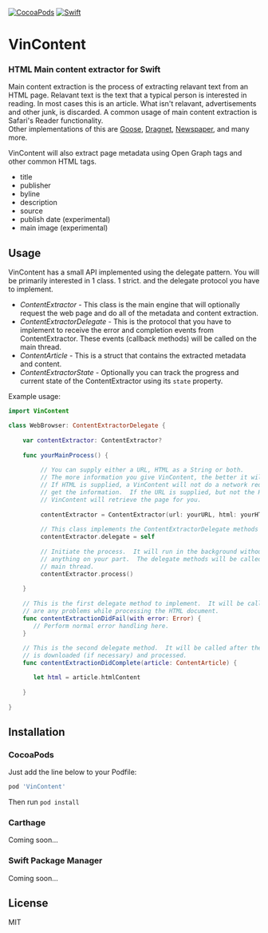 [![CocoaPods](https://img.shields.io/cocoapods/p/VinContent.svg?maxAge=3601)](#)
[![Swift](https://img.shields.io/badge/Swift-4.0-F16D39.svg?style=flat)](#)

# VinContent

### HTML Main content extractor for Swift

Main content extraction is the process of extracting relavant text from an HTML page.  Relavant text is the
text that a typical person is interested in reading.  In most cases this is an article.  What isn't relavant,
advertisements and other junk, is discarded.  A common usage of main content extraction is Safari's Reader functionality.  
Other implementations of this are
[Goose](https://github.com/GravityLabs/goose), 
[Dragnet](https://github.com/dragnet-org/dragnet),
[Newspaper](https://github.com/codelucas/newspaper), 
and many more.

VinContent will also extract page metadata using Open Graph tags and other common HTML tags.
- title
- publisher
- byline
- description
- source
- publish date (experimental)
- main image (experimental)

Usage
-----

VinContent has a small API implemented using the delegate pattern.   You will be primarily interested in
1 class. 1 strict. and the delegate protocol you have to implement.

- _ContentExtractor_ - This class is the main engine that will optionally request the web page and do
all of the metadata and content extraction.
- _ContentExtractorDelegate_ - This is the protocol that you have to implement to receive the error and
completion events from ContentExtractor.  These events (callback methods) will be called on the main 
thread.
- _ContentArticle_ - This is a struct that contains the extracted metadata and content.
- _ContentExtractorState_ - Optionally you can track the progress and current state of the ContentExtractor
using its ```state``` property.

Example usage:

```Swift
import VinContent

class WebBrowser: ContentExtractorDelegate {
    
    var contentExtractor: ContentExtractor?
    
    func yourMainProcess() {
         
         // You can supply either a URL, HTML as a String or both.
         // The more information you give VinContent, the better it will do.
         // If HTML is supplied, a VinContent will not do a network request to
         // get the information.  If the URL is supplied, but not the HTML
         // VinContent will retrieve the page for you.
         
         contentExtractor = ContentExtractor(url: yourURL, html: yourHTML)
         
         // This class implements the ContentExtractorDelegate methods
         contentExtractor.delegate = self
         
         // Initiate the process.  It will run in the background without doing
         // anything on your part.  The delegate methods will be called on the
         // main thread.
         contentExtractor.process()
         
    }
    
    // This is the first delegate method to implement.  It will be called if there
    // are any problems while processing the HTML document.
    func contentExtractionDidFail(with error: Error) {
       // Perform normal error handling here.
    }
    
    // This is the second delegate method.  It will be called after the page
    // is downloaded (if necessary) and processed.
    func contentExtractionDidComplete(article: ContentArticle) {

       let html = article.htmlContent
       
    }
    
}
```

Installation
------------

### CocoaPods

Just add the line below to your Podfile:

```ruby
pod 'VinContent'
```

Then run `pod install`

### Carthage

Coming soon...

### Swift Package Manager

Coming soon...

License
-------

MIT


